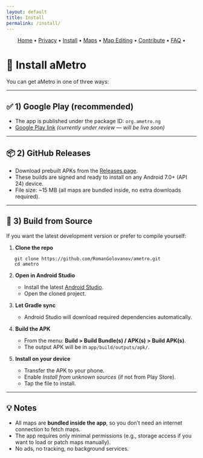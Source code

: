 ```yaml
---
layout: default
title: Install
permalink: /install/
---
```


<p align="center">
  <a href="/">Home</a> •
  <a href="/privacy/">Privacy</a> •
  <a href="/install/">Install</a> •
  <a href="/maps/">Maps</a> •
  <a href="/maps-editing/">Map Editing</a> •
  <a href="/contributing/">Contribute</a> •
  <a href="/faq/">FAQ</a> •
</p>

# 📲 Install aMetro

You can get aMetro in one of three ways:  

---

## ✅ 1) Google Play (recommended)

- The app is published under the package ID: `org.ametro.ng`  
- [Google Play link](https://play.google.com/store/apps/details?id=org.ametro.ng) *(currently under review — will be live soon)*  

---

## 📦 2) GitHub Releases

- Download prebuilt APKs from the [Releases page](https://github.com/RomanGolovanov/ametro/releases).  
- These builds are signed and ready to install on any Android 7.0+ (API 24) device.  
- File size: ~15 MB (all maps are bundled inside, no extra downloads required).

---

## 🔧 3) Build from Source

If you want the latest development version or prefer to compile yourself:

1. **Clone the repo**  
```
   git clone https://github.com/RomanGolovanov/ametro.git  
   cd ametro  
```

2. **Open in Android Studio**  
   - Install the latest [Android Studio](https://developer.android.com/studio).  
   - Open the cloned project.

3. **Let Gradle sync**  
   - Android Studio will download required dependencies automatically.  

4. **Build the APK**  
   - From the menu: **Build > Build Bundle(s) / APK(s) > Build APK(s)**.  
   - The output APK will be in `app/build/outputs/apk/`.  

5. **Install on your device**  
   - Transfer the APK to your phone.  
   - Enable *Install from unknown sources* (if not from Play Store).  
   - Tap the file to install.

---

## 💡 Notes

- All maps are **bundled inside the app**, so you don’t need an internet connection to fetch maps.  
- The app requires only minimal permissions (e.g., storage access if you want to load or patch maps manually).  
- No ads, no tracking, no background services.  
